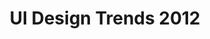 ---
title: UI Design Trends 2012
excerpt: After years of gradient and bubble gum color exploitation, we will see more reduced and monochrome interfaces in 2012.
medium: Tumblr
image: /img/blog/designtrends2012.png
weblink: http://johannesippen.tumblr.com/post/15369026850/ui-design-trends-2012
---